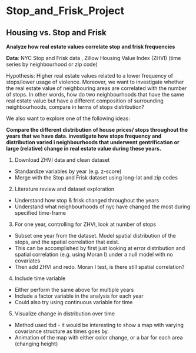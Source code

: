 # Stop_and_Frisk_Project

## Housing vs. Stop and Frisk

**Analyze how real estate values correlate stop and frisk frequencies**  

**Data**: NYC Stop and Frisk data , Zillow Housing Value Index (ZHVI)  (time series by neighbourhood or zip code)  

Hypothesis: Higher real estate values related to a lower frequency of stops/lower usage of violence. Moreover, we want to investigate whether the real estate value of neighbouring areas are correlated with the number of stops. In other words, how do two neighbourhoods that have the same real estate value but have a different composition of surrounding neighbourhoods, compare in terms of stops distribution?   

We also want to explore one of the following ideas:  

**Compare the different distribution of house prices/ stops throughout the years that we have data. investigate how stops frequency and distribution varied i neighbourhoods that underwent gentrification or large (relative) change in real estate value during these years.**  

1. Download ZHVI data and clean dataset

  - Standardize variables by year (e.g. z-score)
  - Merge with the Stop and Frisk dataset using long-lat and zip codes
  
2. Literature review and dataset exploration

  - Understand how stop & frisk changed throughout the years
  - Understand what neighbourhoods of nyc have changed the most during specified time-frame

3. For one year, controlling for ZHVI, look at number of stops

  - Subset one year from the dataset. Model spatial distribution of the stops, and the spatial correlation that exist. 
  - This can be accomplished by first just looking at error distribution and spatial correlation (e.g. using Moran I) under a null model with no covariates
  - Then add ZHVI and redo. Moran I test, is there still spatial correlation? 
  
4. Include time variable

  - Either perform the same above for multiple years
  - Include a factor variable in the analysis for each year
  - Could also try using continuous variable for time

5. Visualize change in distribution over time

  - Method used tbd - it would be interesting to show a map with varying covariance structure as times goes by. 
  - Animation of the map with either color change, or a bar for each area (changing height)

